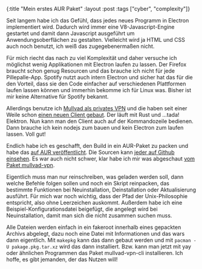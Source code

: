 {:title "Mein erstes AUR Paket"
 :layout :post
 :tags  ["cyber", "complexity"]}

Seit langem habe ich das Gefühl, dass jedes neues Programm in Electron implementiert wird. Dadurch wird immer eine V8-Javascript-Engine gestartet und damit dann Javascript ausgeführt um Anwendungsoberflächen zu gestalten. Vielleicht wird ja HTML und CSS auch noch benutzt, ich weiß das zugegebenermaßen nicht.

Für mich riecht das nach zu viel Komplexität und daher versuche ich möglichst wenig Applikationen mit Electron laufen zu lassen. Der Firefox braucht schon genug Resourcen und das brauche ich nicht für jede Pillepalle-App. Spotify nutzt auch intern Electron und sicher hat das für die den Vorteil, dass sie den Code einfacher auf verschiedenen Plattformen laufen lassen können und immerhin bekomme ich für Linux was. Bisher ist mir keine Alternative für Spotify bekannt.

Allerdings benutze ich [Mullvad als privates VPN](https://mullvad.net/en/) und die haben seit einer Weile schon [einen neuen Client gebaut](https://mullvad.net/en/blog/2018/8/10/try-our-new-app-linux/). Der läuft mit Rust und ...tada! Elektron. Nun kann man den Client auch auf der Kommandozeile bedienen. Dann brauche ich kein nodejs zum bauen und kein Electron zum laufen lassen. Voll gut!

Endlich habe ich es geschafft, den Build in ein AUR-Paket zu packen und habe das [auf AUR veröffentlicht](https://aur.archlinux.org/packages/mullvad-vpn-cli/). Die Sourcen kann [jeder auf Github einsehen](https://github.com/TimoKramer/mullvad-vpn-cli). Es war auch nicht schwer, klar habe ich mir was abgeschaut [vom Paket mullvad-vpn](https://aur.archlinux.org/packages/mullvad-vpn).

Eigentlich muss man nur reinschreiben, was geladen werden soll, dann welche Befehle folgen sollen und noch ein Skript reinpacken, das bestimmte Funktionen bei Neuinstallation, Deinstallation oder Aktualisierung ausführt. Für mich war noch wichtig, dass der Pfad der Unix-Philosophie entspricht, also ohne Leerzeichen auskommt. Außerdem habe ich eine Beispiel-Konfigurationsdatei beigefügt, die angelegt wird bei Neuinstallation, damit man sich die nicht zusammen suchen muss.

Alle Dateien werden einfach in ein fakeroot innerhalb eines gepackten Archivs abgelegt, dazu noch eine Datei mit Informationen und das wars dann eigentlich. Mit `makepkg` kann das dann gebaut werden und mit `pacman -U pakage.pkg.tar.xz` wird das dann installiert. Bzw. kann man jetzt mit yay oder ähnlichen Programmen das Paket mullvad-vpn-cli installieren. Ich hoffe, es gibt jemanden, der das Nutzen will!

